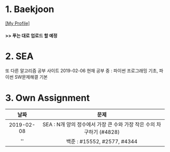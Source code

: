 # 1. Baekjoon 

[[My Profile]](https://www.acmicpc.net/user/riim715)

#### >> 푸는 대로 업로드 할 예정


# 2. SEA

또 다른 알고리즘 공부 사이트 
2019-02-06 현재 공부 중 : 파이썬 프로그래밍 기초, 파이썬 SW문제해결 기본



# 3. Own Assignment

날짜 | 문제
:---:|:---:
2019-02-08 | SEA : N개 양의 정수에서 가장 큰 수와 가장 작은 수의 차 구하기 (#4828)
''| 백준 : #15552, #2577, #4344
